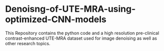 # Denoisng-of-UTE-MRA-using-optimized-CNN-models
This Repository contains the python code and a high resolution pre-clinical contrast-enhanced UTE-MRA dataset used for image denoising as well as other research topics.  
